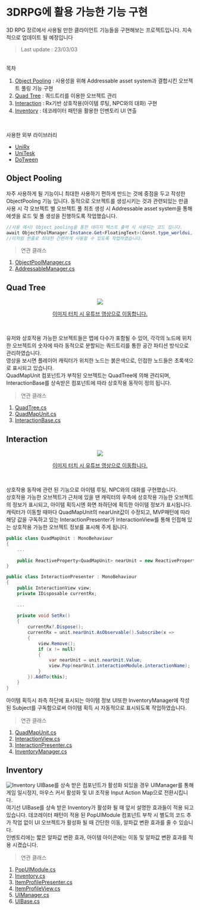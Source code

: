 # 3DRPG에 활용 가능한 기능 구현
3D RPG 장르에서 사용될 만한 클라이언트 기능들을 구현해보는 프로젝트입니다.
지속적으로 업데이트 될 예정입니다<br>
>Last update : 23/03/03
<br>
목차
<br>

1. [Object Pooling](#object-pooling) : 사용성을 위해 Addressable asset system과 결합시킨 오브젝트 풀링 기능 구현<br>
2. [Quad Tree](#quad-tree) : 쿼드트리를 이용한 오브젝트 관리<br>
3. [Interaction](#interaction) : Rx기반 상호작용(아이템 루팅, NPC와의 대화) 구현<br>
4. [Inventory](#inventory) : 데코레이터 패턴을 활용한 인벤토리 UI 연출<br>
<br>

사용한 외부 라이브러리<br>
+ [UniRx](https://github.com/neuecc/UniRx)
+ [UniTesk](https://github.com/Cysharp/UniTask)
+ [DoTween](http://dotween.demigiant.com/)

## Object Pooling
자주 사용하게 될 기능이니 최대한 사용하기 편하게 만드는 것에 중점을 두고 작성한 ObjectPooling 기능 입니다. 
동적으로 오브젝트를 생성시키는 것과 관련되있는 만큼 사용 시 각 오브젝트 별 오브젝트 풀 최초 생성 시 Addressable asset system을 통해 에셋을 로드 및 풀 생성을 진행하도록 작업했습니다.
```c#
//사용 예시) Object pooling을 통한 데미지 텍스트 출력 시 사용되는 코드 입니다.
await ObjectPoolManager.Instance.Get<FloatingText>(Const.type_worldui, "DamageText.prefab");
//이처럼 한줄로 최대한 간편하게 사용할 수 있도록 작업하였습니다.
```

>연관 클래스<br>
1. [ObjectPoolManager.cs](https://github.com/Odien4180/3DRpg/blob/master/Scripts/Managers/ObjectPoolManager.cs)<br>
2. [AddressableManager.cs](https://github.com/Odien4180/3DRpg/blob/master/Scripts/Managers/AddressableManager.cs)<br>

## Quad Tree
<a href="https://youtu.be/UrBnEAyCPYI">
	<p align="center"><img src="http://img.youtube.com/vi/UrBnEAyCPYI/0.jpg"></p>
  <p align="center">이미지 터치 시 유튜브 영상으로 이동합니다.</p>
<a><br>

유저와 상호작용 가능한 오브젝트들은 맵에 다수가 포함될 수 있어, 각각의 노드에 위치한 오브젝트의 숫자에 따라 동적으로 분할되는 쿼드트리를 통한 공간 파티션 방식으로 관리하였습니다.<br> 영상을 보시면 플레이어 캐릭터가 위치한 노드는 붉은색으로, 인접한 노드들은 초록색으로 표시되고 있습니다.<br>
QuadMapUnit 컴포넌트가 부착된 오브젝트는 QuadTree에 의해 관리되며, InteractionBase를 상속받은 컴포넌트에 따라 상호작용 동작이 정의 됩니다.<br>
	
	
>연관 클래스<br>
1. [QuadTree.cs](https://github.com/Odien4180/3DRpg/blob/master/Scripts/QuadTree.cs)<br>
2. [QuadMapUnit.cs](https://github.com/Odien4180/3DRpg/blob/master/Scripts/QuadMapUnit.cs)<br>
3. [InteractionBase.cs](https://github.com/Odien4180/3DRpg/blob/master/Scripts/InteractionBase.cs)<br>

## Interaction
<a href="https://youtu.be/NWD6PxnmOfU">
	<p align="center"><img src="http://img.youtube.com/vi/NWD6PxnmOfU/0.jpg"></p>
  <p align="center">이미지 터치 시 유튜브 영상으로 이동합니다.</p>
<a><br>

상호작용 동작에 관련 된 기능으로 아이템 루팅, NPC와의 대화를 구현했습니다.<br>
상호작용 가능한 오브젝트가 근처에 있을 땐 캐릭터의 우측에 상호작용 가능한 오브젝트의 정보가 표시되고, 아이템 획득시엔 화면 좌하단에 획득한 아이템 정보가 표시됩니다.<br>
캐릭터가 이동할 때마다 QuadMapUnit의 nearUnit값이 수정되고, MVP패턴에 따라 해당 값을 구독하고 있는 InteractionPresenter가 InteractionView를 통해 인접해 있는 상호작용 가능한 오브젝트 정보를 표시해 주게 됩니다.<br>

```c#
public class QuadMapUnit : MonoBehaviour
{
    ...
    
    public ReactiveProperty<QuadMapUnit> nearUnit = new ReactiveProperty<QuadMapUnit>();
}
```
```c#
public class InteractionPresenter : MonoBehaviour
{
    public InteractionView view;
    private IDisposable currentRx;
    
    ...
    
    private void SetRx()
    {
        currentRx?.Dispose();
        currentRx = unit.nearUnit.AsObservable().Subscribe(x =>
        {
            view.Remove();
            if (x != null)
            {
                var nearUnit = unit.nearUnit.Value;
                view.Pop(nearUnit.interactionModule.interactionName);
            }
        }).AddTo(this);
    }
}
```

아이템 획득시 좌측 하단에 표시되는 아이템 정보 UI또한 InventoryManager에 작성된 Subject를 구독함으로써 아이템 획득 시 자동적으로 표시되도록 작업하였습니다.<br>
	
	
>연관 클래스<br>
1. [QuadMapUnit.cs](https://github.com/Odien4180/3DRpg/blob/master/Scripts/QuadMapUnit.cs)<br>
2. [InteractionView.cs](https://github.com/Odien4180/3DRpg/blob/master/Scripts/UI/InteractionView.cs)<br>
3. [InteractionPresenter.cs](https://github.com/Odien4180/3DRpg/blob/master/Scripts/UI/InteractionPresenter.cs)<br>
4. [InventoryManager.cs](https://github.com/Odien4180/3DRpg/blob/master/Scripts/Managers/InventoryManager.cs)<br>

## Inventory
![Inventory](https://user-images.githubusercontent.com/53577237/222520823-36aaaa65-992d-4fdc-b106-32d50c7da0e8.gif)
UIBase를 상속 받은 컴포넌트가 활성화 되있을 경우 UIManager를 통해 게임 일시정지, 마우스 커서 활성화 및 UI 조작용 Input Action Map으로 전환시킵니다.<br>
여기선 UIBase를 상속 받은 Inventory가 활성화 될 때 앞서 설명한 효과들이 적용 되고 있습니다.
데코레이터 패턴이 적용 된 PopUIModule 컴포넌트 부착 시 별도의 코드 추가 작업 없이 UI 오브젝트가 활성화 될 때 간단한 이동, 알파값 변환 효과를 줄 수 있습니다.<br>
인벤토리에는 짧은 알파값 변환 효과, 아이템 아이콘에는 이동 및 알파값 변환 효과를 적용 시켰습니다.<br>

>연관 클래스<br>
1. [PopUIModule.cs](https://github.com/Odien4180/3DRpg/blob/master/Scripts/UI/PopUIModule.cs)<br>
2. [Inventory.cs](https://github.com/Odien4180/3DRpg/blob/master/Scripts/UI/Inventory.cs)<br>
3. [ItemProfilePresenter.cs](https://github.com/Odien4180/3DRpg/blob/master/Scripts/UI/ItemProfilePresenter.cs)<br>
4. [ItemProfileView.cs](https://github.com/Odien4180/3DRpg/blob/master/Scripts/UI/ItemProfileView.cs)<br>
5. [UIManager.cs](https://github.com/Odien4180/3DRpg/blob/master/Scripts/Managers/UIManager.cs)<br>
6. [UIBase.cs](https://github.com/Odien4180/3DRpg/blob/master/Scripts/UI/UIBase.cs)<br>
